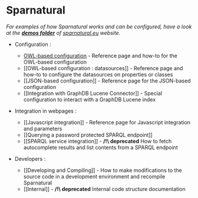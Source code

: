 # Sparnatural

_For examples of how Sparnatural works and can be configured, have a look at the [**demos folder**](https://github.com/sparna-git/sparnatural.eu/tree/main/demos) of [sparnatural.eu](http://sparnatural.eu) website._

- Configuration :
  - [OWL-based configuration](OWL-based-configuration.html) - Reference page and how-to for the OWL-based configuration
  - [[OWL-based configuration : datasources]] - Reference page and how-to to configure the datasources on properties or classes
  - [[JSON-based configuration]] - Reference page for the JSON-based configuration
  - [[Integration with GraphDB Lucene Connector]] - Special configuration to interact with a GraphDB Lucene index 


- Integration in webpages :
  - [[Javascript integration]] - Reference page for Javascript integration and parameters
  - [[Querying a password protected SPARQL endpoint]]
  - [[SPARQL service integration]] - **/!\ deprecated** How to fetch autocomplete results and list contents from a SPARQL endpoint

  
- Developers :
  - [[Developing and Compiling]] - How to make modifications to the source code in a development environment and recompile Sparnatural
  - [[Internal]] - **/!\ deprecated** Internal code structure documentation
